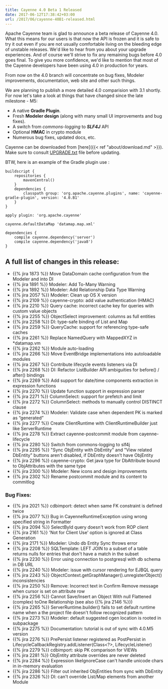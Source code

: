 ```yaml
---
title: Cayenne 4.0 Beta 1 Released
date: 2017-06-12T17:38:42+03:00
url: /2017/06/cayenne-40B1-released.html
--- 
```


Apache Cayenne team is glad to announce a beta release of Cayenne 4.0. What this means for our users is
that now the API is frozen and it is safe to try it out even if you are not usually comfortable living 
on the bleeding edge of unstable releases. We'd like to hear from you about your upgrade experiences. 
And of course we'll strive to fix any remaining bugs before 4.0 goes final. To give you more confidence, 
we'd like to mention that most of the Cayenne developers have been using 4.0 in production for years. 

From now on the 4.0 branch will concentrate on bug fixes, Modeler improvements, documentation, web site
and other such things.

We are planning to publish a more detailed 4.0 comparision with 3.1 shortly. For now let's take a look at
things that have changed since the late milestone - M5:

* A native **Gradle Plugin**.
* Fresh **Modeler design** (along with many small UI improvements and bug fixes).
* A switch from _commons-logging_ to **_SLF4J_** API
* Optional **HMAC** in crypto module
* Numerous bug fixes, updated docs, etc. 

Cayenne can be downloaded from [here]({{< ref "about/download.md" >}}). Make sure to consult [UPGRADE.txt](https://github.com/apache/cayenne/blob/4.0.B1/docs/doc/src/main/resources/UPGRADE.txt) file before updating.

BTW, here is an example of the Gradle plugin use :

    buildscript {
        repositories {
            mavenCentral()
        }
        dependencies {
            classpath group: 'org.apache.cayenne.plugins', name: 'cayenne-gradle-plugin', version: '4.0.B1'
        }
    }
    
    apply plugin: 'org.apache.cayenne'

    cayenne.defaultDataMap 'datamap.map.xml'
    
    dependencies {
        compile cayenne.dependency('server')
        compile cayenne.dependency('java8')
    }
    
    
<div class="pb-3"><!-- gap 3rem --></div>
<h2 class="text-center">A full list of changes in this release:</h2>
<div class="pb-2"><!-- gap 2rem --></div>

* {{% jira 1873 %}} Move DataDomain cache configuration from the Modeler and into DI
* {{% jira 1891 %}} Modeler: Add To-Many Warning
* {{% jira 1892 %}} Modeler: Add Relationship Data Type Warning
* {{% jira 2057 %}} Modeler: Clean up OS X version
* {{% jira 2109 %}} cayenne-crypto: add value authentication (HMAC) 
* {{% jira 2210 %}} Query cache: incorrect cache key for queries with custom value objects
* {{% jira 2255 %}} ObjectSelect improvement: columns as full entities
* {{% jira 2258 %}} DI: type-safe binding of List and Map
* {{% jira 2259 %}} QueryCache: support for referencing type-safe caches
* {{% jira 2261 %}} Replace NamedQuery with MappedXYZ in *datamap.vm
* {{% jira 2262 %}} Module auto-loading
* {{% jira 2266 %}} Move EventBridge implementations into autoloadable modules
* {{% jira 2267 %}} Contribute lifecycle events listeners via DI
* {{% jira 2268 %}} DI: Refactor ListBuilder API ambiguities for before() / after() bindings
* {{% jira 2269 %}} Add support for date/time components extraction in expression functions
* {{% jira 2270 %}} Update function support in expression parser
* {{% jira 2271 %}} ColumnSelect: support for prefetch and limit
* {{% jira 2272 %}} ColumnSelect: methods to manually control DISTINCT clause
* {{% jira 2274 %}} Modeler: Validate case when dependent PK is marked as “generated”
* {{% jira 2277 %}} Create ClientRuntime with ClientRuntimeBuilder just like ServerRuntime
* {{% jira 2278 %}} Extract cayenne-postcommit module from cayenne-lifecycle
* {{% jira 2280 %}} Switch from commons-logging to slf4j
* {{% jira 2295 %}} "Sync ObjEntity with DbEntity" and "View related DbEntity" buttons aren't disabled, if DbEntity doesn't have ObjEntity
* {{% jira 2296 %}} cayenne-crypto: Get java type for DbAttribute bound to ObjAttributes with the same type
* {{% jira 2300 %}} Modeler: New icons and design improvements
* {{% jira 2302 %}} Rename postcommit module and its content to commitlog

<div class="pb-2"><!-- gap 2rem --></div>


### Bug Fixes:

* {{% jira 2021 %}} cdbimport: detect when same FK constraint is defined twice
* {{% jira 2077 %}} Bug in CayenneRuntimeException using wrong specified string in Formatter
* {{% jira 2094 %}} SelectById query doesn't work from ROP client
* {{% jira 2161 %}} 'Not for Client Use' option is ignored at Class Generation
* {{% jira 2171 %}} Modeler: Undo db Entity Sync throws error
* {{% jira 2208 %}} SQLTemplate: LEFT JOIN to a subset of a table returns nulls for entries that don't have a match in the subset
* {{% jira 2230 %}} Error using connection to postgresql with db schema in DB URL
* {{% jira 2240 %}} Modeler: issue with cursor rendering for EJBQL query
* {{% jira 2243 %}} ObjectContext.getGraphManager().unregisterObject() inconsistencies
* {{% jira 2250 %}} Remove: Incorrect text in Confirm Remove message when cursor is set on attribute row
* {{% jira 2256 %}} Cannot Save/Insert an Object With null Flattened (complex) toOne Relationship (see also {{% jira 2146 %}})
* {{% jira 2265 %}} ServerRuntime.builder() fails to set default runtime name when a the project file doesn't follow recognized pattern
* {{% jira 2273 %}} Modeler: default suggested cgen location is rooted in subpackage
* {{% jira 2275 %}} Documentation: tutorial is out of sync with 4.0.M5 version
* {{% jira 2276 %}} PrePersist listener registered as PostPersist in LifecycleCallbackRegistry.addListener(Class<?>, LifecycleListener)
* {{% jira 2279 %}} cdbimport: skip PK comparison for VIEWs
* {{% jira 2281 %}} ObjEntity attribute overrides are never deleted
* {{% jira 2284 %}} Expression likeIgnoreCase can't handle unicode chars in in-memory evaluation
* {{% jira 2286 %}} Filter out inherited ObjEntities from sync with DbEntity
* {{% jira 2326 %}} DI: can't override List/Map elements from another Module
